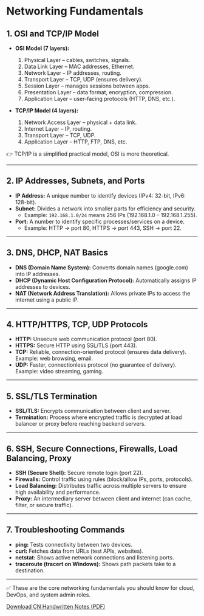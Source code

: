 # Networking Fundamentals

## 1. OSI and TCP/IP Model
- **OSI Model (7 layers):**
  1. Physical Layer – cables, switches, signals.
  2. Data Link Layer – MAC addresses, Ethernet.
  3. Network Layer – IP addresses, routing.
  4. Transport Layer – TCP, UDP (ensures delivery).
  5. Session Layer – manages sessions between apps.
  6. Presentation Layer – data format, encryption, compression.
  7. Application Layer – user-facing protocols (HTTP, DNS, etc.).

- **TCP/IP Model (4 layers):**
  1. Network Access Layer – physical + data link.
  2. Internet Layer – IP, routing.
  3. Transport Layer – TCP, UDP.
  4. Application Layer – HTTP, FTP, DNS, etc.

👉 TCP/IP is a simplified practical model, OSI is more theoretical.

---

## 2. IP Addresses, Subnets, and Ports
- **IP Address:** A unique number to identify devices (IPv4: 32-bit, IPv6: 128-bit).
- **Subnet:** Divides a network into smaller parts for efficiency and security.
  - Example: `192.168.1.0/24` means 256 IPs (192.168.1.0 – 192.168.1.255).
- **Port:** A number to identify specific processes/services on a device.
  - Example: HTTP → port 80, HTTPS → port 443, SSH → port 22.

---

## 3. DNS, DHCP, NAT Basics
- **DNS (Domain Name System):** Converts domain names (google.com) into IP addresses.
- **DHCP (Dynamic Host Configuration Protocol):** Automatically assigns IP addresses to devices.
- **NAT (Network Address Translation):** Allows private IPs to access the internet using a public IP.

---

## 4. HTTP/HTTPS, TCP, UDP Protocols
- **HTTP:** Unsecure web communication protocol (port 80).
- **HTTPS:** Secure HTTP using SSL/TLS (port 443).
- **TCP:** Reliable, connection-oriented protocol (ensures data delivery). Example: web browsing, email.
- **UDP:** Faster, connectionless protocol (no guarantee of delivery). Example: video streaming, gaming.

---

## 5. SSL/TLS Termination
- **SSL/TLS:** Encrypts communication between client and server.
- **Termination:** Process where encrypted traffic is decrypted at load balancer or proxy before reaching backend servers.

---

## 6. SSH, Secure Connections, Firewalls, Load Balancing, Proxy
- **SSH (Secure Shell):** Secure remote login (port 22).
- **Firewalls:** Control traffic using rules (block/allow IPs, ports, protocols).
- **Load Balancing:** Distributes traffic across multiple servers to ensure high availability and performance.
- **Proxy:** An intermediary server between client and internet (can cache, filter, or secure traffic).

---

## 7. Troubleshooting Commands
- **ping:** Tests connectivity between two devices.
- **curl:** Fetches data from URLs (test APIs, websites).
- **netstat:** Shows active network connections and listening ports.
- **traceroute (tracert on Windows):** Shows path packets take to a destination.

---

✅ These are the core networking fundamentals you should know for cloud, DevOps, and system admin roles.


[Download CN Handwritten Notes (PDF)](./CN_Handwritten_Notes.pdf)
